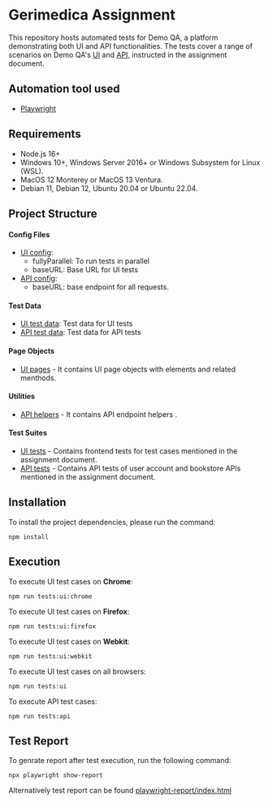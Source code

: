 # Gerimedica Assignment

This repository hosts automated tests for Demo QA, a platform demonstrating both UI and API functionalities. The tests cover a range of scenarios on Demo QA's [UI](https://demoqa.com/) and [API](https://demoqa.com/swagger), instructed in the assignment document.

## Automation tool used
- [Playwright](https://playwright.dev/)

## Requirements
- Node.js 16+
- Windows 10+, Windows Server 2016+ or Windows Subsystem for Linux (WSL).
- MacOS 12 Monterey or MacOS 13 Ventura.
- Debian 11, Debian 12, Ubuntu 20.04 or Ubuntu 22.04.

## Project Structure

#### Config Files
- [UI config](playwright-ui.config.ts):
	- fullyParallel: To run tests in parallel
	- baseURL: Base URL for UI tests
- [API config](playwright-api.config.ts):
	- baseURL: base endpoint for all requests.

#### Test Data

- [UI test data](resources/testDataUI.ts): Test data for UI tests
- [API test data](resources/testDataAPI.ts): Test data for API tests

#### Page Objects

- [UI pages](pages) - It contains UI page objects with elements and related menthods.

#### Utilities

- [API helpers](apiUtility/utils.ts) - It contains API endpoint helpers .

#### Test Suites

- [UI tests](tests/ui/demoQA.spec.ts) - Contains frontend tests for test cases mentioned in the assignment document.
- [API tests](tests/api/bookStore.spec.ts) - Contains API tests of user account and bookstore APIs mentioned in the assignment document.


## Installation

To install the project dependencies, please run the command:
```
npm install
```

## Execution
To execute UI test cases on **Chrome**:
```
npm run tests:ui:chrome
```
To execute UI test cases on **Firefox**:
```
npm run tests:ui:firefox
```
To execute UI test cases on **Webkit**:
```
npm run tests:ui:webkit
```
To execute UI test cases on all browsers:
```
npm run tests:ui
```
To execute API test cases:
```
npm run tests:api
```

## Test Report

To genrate report after test execution, run the following command:
```
npx playwright show-report
```
Alternatively test report can be found [playwright-report/index.html](playwright-report/index.html)